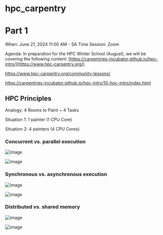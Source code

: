 # hpc_carpentry

# Part 1

When: June 21, 2024 11:00 AM - SA Time
Session: Zoom

Agenda:
In preparation for the HPC Winter School (August), we will be covering the following content:
[https://carpentries-incubator.github.io/hpc-intro/](https://www.hpc-carpentry.org/)

https://www.hpc-carpentry.org/community-lessons/

https://carpentries-incubator.github.io/hpc-intro/10-hpc-intro/index.html

## HPC Principles

Analogy:
4 Rooms to Paint ~ 4 Tasks

Situation 1:
1 painter (1 CPU Core)

Situation 2:
4 painters (4 CPU Cores)

### Concurrent vs. parallel execution 

![image](https://github.com/ChpcTraining/hpc_carpentry/assets/157092105/f65e6632-8fc0-4500-a73e-4a3eff062931)

![image](https://github.com/ChpcTraining/hpc_carpentry/assets/157092105/8b3b6d96-9c52-459a-99fb-ad048c7588c6)


### Synchronous vs. asynchronous execution 

![image](https://github.com/ChpcTraining/hpc_carpentry/assets/157092105/d70adf20-a176-4caa-a340-cf37155fa951)

![image](https://github.com/ChpcTraining/hpc_carpentry/assets/157092105/d0abc4d8-3714-4464-8a83-f3765039b443)

### Distributed vs. shared memory

![image](https://github.com/ChpcTraining/hpc_carpentry/assets/157092105/d4a07fd5-7cb4-4835-be91-288d13e5c3fc)

![image](https://github.com/ChpcTraining/hpc_carpentry/assets/157092105/86c45156-a8f0-4f66-9f26-8727dc8b6b44)








